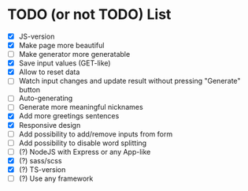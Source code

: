 # TODO (or not TODO) List
- [x] JS-version
- [x] Make page more beautiful
- [ ] Make generator more generatable
- [x] Save input values (GET-like)
- [x] Allow to reset data
- [ ] Watch input changes and update result without pressing "Generate" button
- [ ] Auto-generating
- [ ] Generate more meaningful nicknames
- [x] Add more greetings sentences
- [x] Responsive design
- [ ] Add possibility to add/remove inputs from form
- [ ] Add possibility to disable word splitting
- [ ] (?) NodeJS with Express or any App-like
- [x] (?) sass/scss
- [x] (?) TS-version
- [ ] (?) Use any framework
